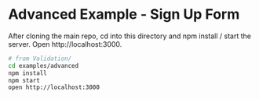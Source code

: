 # Advanced Example - Sign Up Form

After cloning the main repo, cd into this directory and npm install / start the server. Open http://localhost:3000.

```sh
# from Validation/
cd examples/advanced
npm install
npm start
open http://localhost:3000
```
